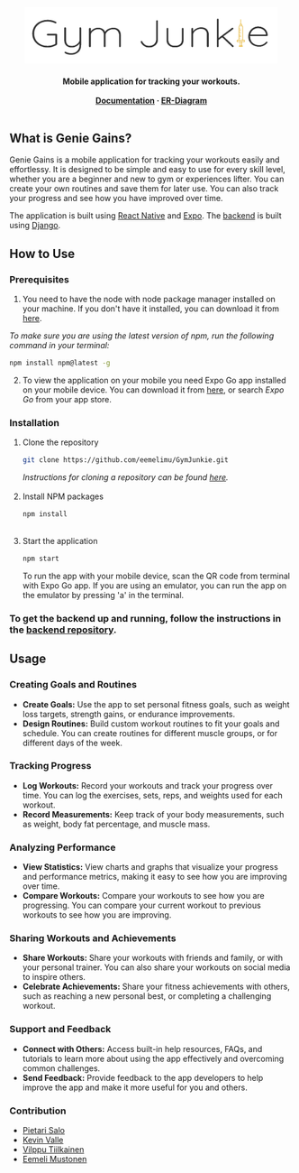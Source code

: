 <div style="text-align: center;">
<a name="readme-top"></a>

<br />
<div align="center">
  <a>
    <img src="./assets/GJunkie_02.png" alt="GymJunkieLogo" width="450" height="100">
  </a>
  <h4 align="center">
    Mobile application for tracking your workouts.
    <br />
    <br />
    <a href="https://github.com/eemelimu/GymJunkie/tree/main/Documents"><strong>Documentation</strong></a>
    ·
    <a href="https://github.com/eemelimu/GymJunkie/tree/main/Documents"><strong>ER-Diagram</strong></a>
    <br />
    <br />
  </h4>
</div>
</div>

## What is Genie Gains?

Genie Gains is a mobile application for tracking your workouts easily and effortlessy. It is designed to be simple and easy to use for every skill level, whether you are a beginner and new to gym or experiences lifter. You can create your own routines and save them for later use. You can also track your progress and see how you have improved over time.

The application is built using [React Native](https://reactnative.dev/) and [Expo](https://expo.dev/). The [backend](https://github.com/salopietari/geniegains-rest-api/tree/main) is built using [Django](https://www.djangoproject.com/).

## How to Use

### Prerequisites

1. You need to have the node with node package manager installed on your machine. If you don't have it installed, you can download it from [here](https://nodejs.org/en/download/).

_To make sure you are using the latest version of npm, run the following command in your terminal:_

```sh
npm install npm@latest -g
```


2.  To view the application on your mobile you need Expo Go app installed on your mobile device. You can download it from [here](https://expo.dev/client), or search _Expo Go_ from your app store.

### Installation

1. Clone the repository
   ```sh
   git clone https://github.com/eemelimu/GymJunkie.git
   ```
   _Instructions for cloning a repository can be found [here](https://docs.github.com/en/repositories/creating-and-managing-repositories/cloning-a-repository)._
   <br>
   <br>
2. Install NPM packages
   ```sh
   npm install
   ```
    <br>
3. Start the application
   ```sh
   npm start
   ```
   To run the app with your mobile device, scan the QR code from terminal with Expo Go app. If you are using an emulator, you can run the app on the emulator by pressing 'a' in the terminal.

### To get the backend up and running, follow the instructions in the [backend repository](https://github.com/salopietari/gymjunkie-rest-api/tree/main).

## Usage

### Creating Goals and Routines
- <Strong>Create Goals:</Strong> Use the app to set personal fitness goals, such as weight loss targets, strength gains, or endurance improvements.
- <Strong>Design Routines:</Strong> Build custom workout routines to fit your goals and schedule. You can create routines for different muscle groups, or for different days of the week.

### Tracking Progress
- <Strong>Log Workouts:</Strong> Record your workouts and track your progress over time. You can log the exercises, sets, reps, and weights used for each workout.
- <Strong>Record Measurements:</Strong> Keep track of your body measurements, such as weight, body fat percentage, and muscle mass. 

### Analyzing Performance
- <Strong>View Statistics:</Strong> View charts and graphs that visualize your progress and performance metrics, making it easy to see how you are improving over time.
- <Strong>Compare Workouts:</Strong> Compare your workouts to see how you are progressing. You can compare your current workout to previous workouts to see how you are improving.

### Sharing Workouts and Achievements
- <Strong>Share Workouts:</Strong> Share your workouts with friends and family, or with your personal trainer. You can also share your workouts on social media to inspire others.
- <Strong>Celebrate Achievements:</Strong> Share your fitness achievements with others, such as reaching a new personal best, or completing a challenging workout.

### Support and Feedback
- <Strong>Connect with Others:</Strong> Access built-in help resources, FAQs, and tutorials to learn more about using the app effectively and overcoming common challenges.
- <Strong>Send Feedback:</Strong> Provide feedback to the app developers to help improve the app and make it more useful for you and others.

### Contribution

- [Pietari Salo](https://github.com/salopietari)
- [Kevin Valle](https://github.com/MMKeke11)
- [Vilppu Tiilkainen](https://github.com/OnlyGIGO)
- [Eemeli Mustonen](https://github.com/eemelimu)